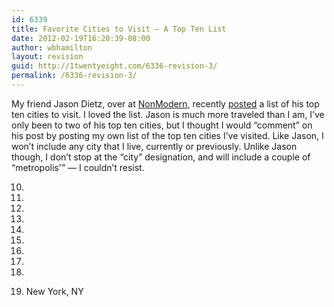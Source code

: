 ```yaml
---
id: 6339
title: Favorite Cities to Visit — A Top Ten List
date: 2012-02-19T16:20:39-08:00
author: wbhamilton
layout: revision
guid: http://1twentyeight.com/6336-revision-3/
permalink: /6336-revision-3/
---
```

My friend Jason Dietz, over at [NonModern](http://www.nonmodernblog.com/ "NonModern"), recently [posted](http://d.pr/KFl1) a list of his top ten cities to visit. I loved the list. Jason is much more traveled than I am, I&#8217;ve only been to two of his top ten cities, but I thought I would &#8220;comment&#8221; on his post by posting my own list of the top ten cities I&#8217;ve visited. Like Jason, I won&#8217;t include any city that I live, currently or previously. Unlike Jason though, I don&#8217;t stop at the &#8220;city&#8221; designation, and will include a couple of &#8220;metropolis'&#8221; — I couldn&#8217;t resist.

10.

9.

8.

7.

6.

5.

4.

3.

2.

1. New York, NY